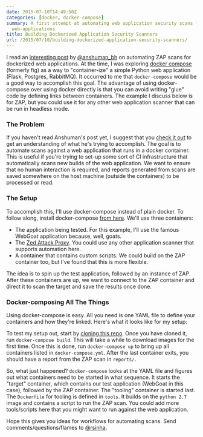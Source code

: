 ```yaml
---
date: 2015-07-10T14:49:50Z
categories: [docker, docker-compose]
summary: A first attempt at automating web application security scans for dockerized
  web-applications
title: Building Dockerized Application Security Scanners
url: /2015/07/10/building-dockerized-application-security-scanners/
---
```


I read an [interesting post](https://abhartiya.wordpress.com/2015/07/09/automating-zap-running-against-a-web-application-in-docker-containers/) by [@anshuman_bh](https://twitter.com/anshuman_bh) on automating ZAP scans for dockerized web applications. At the time, I was exploring [docker compose](https://docs.docker.com/compose/) (formerly fig) as a way to "container-ize" a simple Python web application (Flask, Postgres, RabbitMQ). It occurred to me that `docker-compose` would be a good way to accomplish this goal. The advantage of using docker-compose over using docker directly is that you can avoid writing "glue" code by defining links between containers. The example I discuss below is for ZAP, but you could use it for any other web application scanner that can be run in headless mode.

### The Problem
If you haven't read Anshuman's post yet, I suggest that you [check it out](https://abhartiya.wordpress.com/2015/07/09/automating-zap-running-against-a-web-application-in-docker-containers/) to get an understanding of what he's trying to accomplish. The goal is to automate scans against a web application that runs in a docker container. This is useful if you're trying to set-up some sort of CI infrastructure that automatically scans new builds of the web application. We want to ensure that no human interaction is required, and reports generated from scans are saved somewhere on the host machine (outside the containers) to be processed or read.

### The Setup
To accomplish this, I'll use docker-compose instead of plain docker. To follow along, install docker-compose [from here](https://docs.docker.com/compose/#installation-and-set-up). We'll use three containers:

   * The application being tested. For this example, I'll use the famous WebGoat application because, well, goats.
   * The [Zed Attack Proxy](https://www.owasp.org/index.php/OWASP_Zed_Attack_Proxy_Project). You could use any other application scanner that supports automation here.
   * A container that contains custom scripts. We could build on the ZAP container too, but I've found that this is more flexible.

 The idea is to spin up the test application, followed by an instance of ZAP. After these containers are up, we want to connect to the ZAP container and direct it to scan the target and save the results once done.

### Docker-composing All The Things

 Using docker-compose is easy. All you need is one YAML file to define your containers and how they're linked. Here's what it looks like for my setup:
<script src="https://gist.github.com/ritesh/2fcd9fd32995ffeb30f1.js"></script>

To test my setup out, start by [cloning this repo](https://github.com/ritesh/dockerscan). Once you have cloned it, run `docker-compose build`. This will take a while to download images for the first time. Once this is done, run `docker-compose up` to bring up all containers listed in `docker-compose.yml`. After the last container exits, you should have a report from the ZAP scan in `reports/`.

So, what just happened? `docker-compose` looks at the YAML file and figures out what containers need to be started in what sequence. It starts the "target" container, which contains our test application (WebGoat in this case), followed by the ZAP container. The "tooling" container is started last. The `Dockerfile` for tooling is defined in `tools`. It builds on the `python 2.7` image and contains a script to run the ZAP scan. You could add more tools/scripts here that you might want to run against the web application.

Hope this gives you ideas for workflows for automating scans. Send comments/questions/flames to [@rsinha](https://twitter.com/rsinha). 
